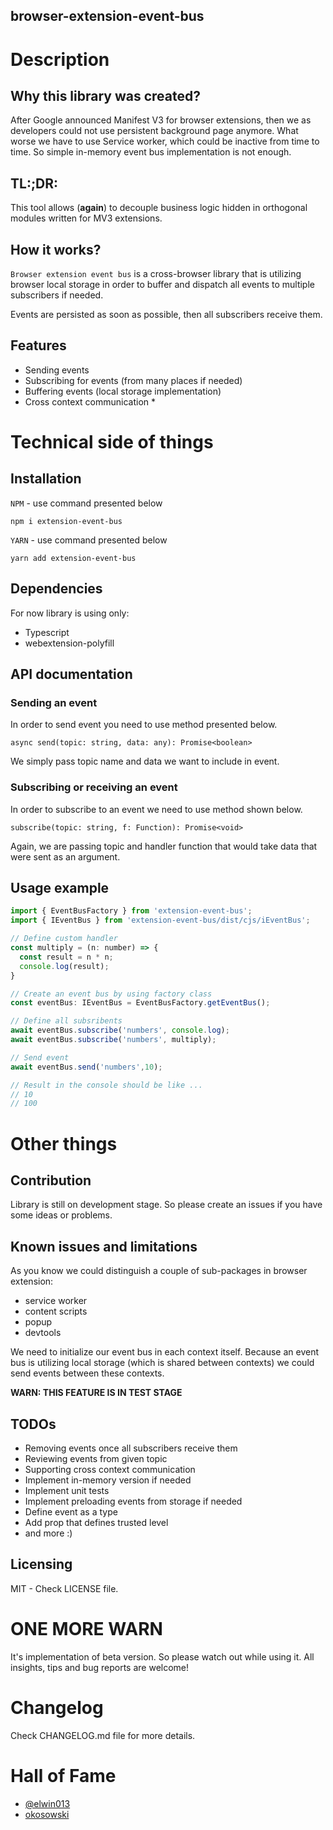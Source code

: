 ## browser-extension-event-bus

# Description

## Why this library was created?

After Google announced Manifest V3 for browser extensions, then we as developers could not use persistent background page anymore. What worse we have to use Service worker, which could be inactive from time to time. So simple in-memory event bus implementation is not enough.

## TL:;DR:

This tool allows (**again**) to decouple business logic hidden in orthogonal modules written for MV3 extensions.

## How it works?

`Browser extension event bus` is a cross-browser library that is utilizing browser local storage in order to buffer and dispatch all events to multiple subscribers if needed.

Events are persisted as soon as possible, then all subscribers receive them.

## Features

- Sending events
- Subscribing for events (from many places if needed)
- Buffering events (local storage implementation)
- Cross context communication *

# Technical side of things

## Installation

`NPM` - use command presented below

```shell
npm i extension-event-bus
```

`YARN` - use command presented below

```shell
yarn add extension-event-bus
```

## Dependencies

For now library is using only:

- Typescript
- webextension-polyfill

## API documentation

### Sending an event

In order to send event you need to use method presented below.

`async send(topic: string, data: any): Promise<boolean>`

We simply pass topic name and data we want to include in event.

### Subscribing or receiving an event

In order to subscribe to an event we need to use method shown below.

`subscribe(topic: string, f: Function): Promise<void>`

Again, we are passing topic and handler function that would take data that were sent as an argument.

## Usage example

```js
import { EventBusFactory } from 'extension-event-bus';
import { IEventBus } from 'extension-event-bus/dist/cjs/iEventBus';

// Define custom handler
const multiply = (n: number) => {
  const result = n * n;
  console.log(result);
}

// Create an event bus by using factory class
const eventBus: IEventBus = EventBusFactory.getEventBus();

// Define all subsribents
await eventBus.subscribe('numbers', console.log);
await eventBus.subscribe('numbers', multiply);

// Send event
await eventBus.send('numbers',10);

// Result in the console should be like ...
// 10
// 100
```

# Other things

## Contribution

Library is still on development stage. So please create an issues if you have some ideas or problems.

## Known issues and limitations

As you know we could distinguish a couple of sub-packages in browser extension:
- service worker
- content scripts
- popup
- devtools

We need to initialize our event bus in each context itself. Because an event bus is utilizing local storage (which is shared between contexts) we could send events between these contexts.

**WARN: THIS FEATURE IS IN TEST STAGE**

## TODOs

- Removing events once all subscribers receive them
- Reviewing events from given topic
- Supporting cross context communication
- Implement in-memory version if needed
- Implement unit tests
- Implement preloading events from storage if needed
- Define event as a type
- Add prop that defines trusted level
- and more :)

## Licensing

MIT - Check LICENSE file.

# ONE MORE WARN

It's implementation of beta version. So please watch out while using it. All insights, tips and bug reports are welcome!

# Changelog

Check CHANGELOG.md file for more details.

# Hall of Fame

- [@elwin013](https://github.com/elwin013)
- [okosowski](https://github.com/okosowski) 